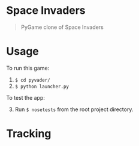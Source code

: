 # Space Invaders 

> PyGame clone of Space Invaders

# Usage
To run this game:

1. `$ cd pyvader/`
2. `$ python launcher.py`

To test the app:

3. Run `$ nosetests` from the root project directory.

# Tracking 
